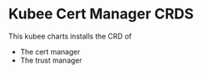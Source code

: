 # Kubee Cert Manager CRDS


This kubee charts installs the CRD of
* The cert manager
* The trust manager